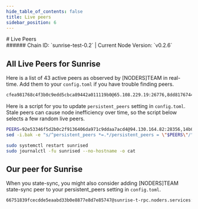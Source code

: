```yaml
---
hide_table_of_contents: false
title: Live peers
sidebar_position: 6
---
```


<div class="h1-with-icon icon-sunrise">
# Live Peers
</div>
###### Chain ID: `sunrise-test-0.2` | Current Node Version: `v0.2.6`

## All Live Peers for Sunrise
Here is a list of 43 active peers as observed by [NODERS]TEAM in real-time. Add them to your `config.toml` if you have trouble finding peers.

```bash
cfea981768c4f3b0c9edd5cbca89442a011119b0@65.108.229.19:26776,8dd817674414fe540ae69c9e579d7d12519f9ee8@37.27.62.115:26656,82c9d4ad8b6b509ec87e36d7f2531f1779a4f81f@95.217.35.179:28356,14b03a01feea649912a3712cab6456f137764c15@65.109.99.35:3000,a1e89edae676ff5587f70c211d3b830f097b32d7@95.216.16.205:26656,20f1f9f7f8bed7e1dd28c072cf4818439db9120f@37.27.59.178:46656,7c6784ca29f5548d8cd59c2b476142c4b5b41523@162.19.240.7:26656,ae6aabc5e68630835cbc595271cd26b81b36c907@141.94.143.203:56326,00b284d2450d9071d0ed50e993814e46eeceebd7@136.243.13.36:28356,abef08deb509a60177560f4f6e3af9eea275dda3@116.202.233.2:28356,3bc95f43436961a8b4afe792197fadba1b8e1788@5.9.116.21:28356,1e212d6cd9e8f6c633ba8990bbdcf18394a0fbac@148.251.86.17:28356,8f80802f7d2d9daea07e3735ccd43434a299ece7@128.140.125.250:26656,a423ecab99478e0c26cf3da2e63d6b7f3dfeb10f@162.55.80.21:36656,c6ef0e42531470e7424ae14742eab99199b5c83a@142.132.209.118:26656,b43e136f65981228ae031e649d600ea4e3ef0d48@159.69.142.51:28356,320e147cd7ae2ac7650931a96c73543856a2e496@144.76.92.22:13656,955577abd007575941e943041f0229fedce66081@152.53.110.139:29656,5c2a752c9b1952dbed075c56c600c3a79b58c395@195.3.221.9:27566,db223ecc4fba0e7135ba782c0fd710580c5213a6@44.222.102.202:26656,92e53346f5d2b0c2f9136406da971c9ddaa7acd4@94.130.164.82:28356,dd1674cf4efb356feea6bec0d19aa278f7f8d73a@157.173.192.169:26656,4160977a9ef0cd0ea1b429214fc5f1417c63d21d@46.4.52.158:58656,f252bb8e6108b386f5f5b19188f4859896679abc@103.164.81.211:26656,0c0e0cf617c1c58297f53f3a82cea86a7c860396@13.212.253.1:26656,5387ae41a200c28404548b6da4215e171fe9cab5@185.186.26.229:26656,66d225bb1225c66a8d0ce2f52369a8ba06ebddfc@13.208.246.16:26656,190a32a59bd4a922e21e117026d34d609d621834@65.21.47.120:656,e719c7fec50a7a524285072c80a91a79b9f19639@147.135.78.236:26656,2189fb299f317dda31ae85e7173e0a41f98463bd@198.244.176.117:41656,72c6f84cd821cd570f8da67b36d9618f62e0e231@65.109.53.22:56326,897c4c874651e74a1615d4541758f24cc0326c1d@173.249.48.234:26656,6939efb7e3d84915a54bb2739630fb6049acd478@91.205.104.146:26656,3ef604c48f0a579c5a2a19ddd29a99ad4949ef8e@135.181.139.249:56656,8fa3597faa3389979362ab1adc415dc9e67038f0@173.214.171.102:26746,7810fa246ab1c919d6e4ed4cb8fc53a2fc776d32@65.21.233.188:28356,493e58264302d4e59c9ab50d1cde062745ff882a@5.9.73.170:28356,62152ba2644a6900f1f7aa52026e7aa422828d60@138.201.205.17:21656,dd051f616ebe0fdcb9b4025e124a87fd58ba8357@139.180.219.22:26656,18c4203028051572c2cb16f5ac5f4a935f10108c@65.109.58.86:28356,c41c0dbd00c1bfb9e9f9bd84666fcad818588cbd@89.169.145.165:26656,18b9bc3dccfd64dc39459fbac52f7ae7809fd697@13.52.180.217:26656,82bc2fdbfc735b1406b9da4181036ab9c44b63be@18.197.226.58:26656
```

Here is a script for you to update `persistent_peers` setting in `config.toml`. Stale peers can cause node inefficiency over time, so the script below selects a few random live peers.

```bash
PEERS=92e53346f5d2b0c2f9136406da971c9ddaa7acd4@94.130.164.82:28356,14b03a01feea649912a3712cab6456f137764c15@65.109.99.35:3000,72c6f84cd821cd570f8da67b36d9618f62e0e231@65.109.53.22:56326,db223ecc4fba0e7135ba782c0fd710580c5213a6@44.222.102.202:26656,897c4c874651e74a1615d4541758f24cc0326c1d@173.249.48.234:26656
sed -i.bak -e "s/^persistent_peers *=.*/persistent_peers = \"$PEERS\"/" ~/.sunrise/config/config.toml

sudo systemctl restart sunrised
sudo journalctl -fu sunrised --no-hostname -o cat
```

## Our peer for Sunrise
When you state-sync, you might also consider adding [NODERS]TEAM state-sync peer to your persistent_peers setting in `config.toml`.

```bash
66751839fcecdde5eaabd33b0e8877e8d7e85747@sunrise-t-rpc.noders.services:28356
```